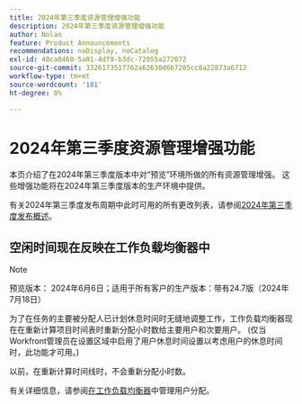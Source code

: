```yaml
---
title: 2024年第三季度资源管理增强功能
description: 2024年第三季度资源管理增强功能
author: Nolan
feature: Product Announcements
recommendations: noDisplay, noCatalog
exl-id: 40ca0460-5a01-4df9-b3dc-72055a272072
source-git-commit: 3326173517762a62630d6b7285cc8a22873a6712
workflow-type: tm+mt
source-wordcount: '181'
ht-degree: 0%

---
```


# 2024年第三季度资源管理增强功能

本页介绍了在2024年第三季度版本中对“预览”环境所做的所有资源管理增强。 这些增强功能将在2024年第三季度版本的生产环境中提供。

有关2024年第三季度发布周期中此时可用的所有更改列表，请参阅[2024年第三季度发布概述](/help/quicksilver/product-announcements/product-releases/24-q3-release-activity/24-q3-release-overview.md)。

## 空闲时间现在反映在工作负载均衡器中

>[!NOTE]
>
>预览版本： 2024年6月6日；适用于所有客户的生产版本：带有24.7版（2024年7月18日）

为了在任务的主要被分配人已计划休息时间时无缝地调整工作，工作负载均衡器现在在重新计算项目时间表时重新分配小时数给主要用户和次要用户。 (仅当Workfront管理员在设置区域中启用了用户休息时间设置以考虑用户的休息时间时，此功能才可用。)

以前，在重新计算时间线时，不会重新分配小时数。

有关详细信息，请参阅[在工作负载均衡器](/help/quicksilver/resource-mgmt/workload-balancer/manage-user-allocations-workload-balancer.md)中管理用户分配。
